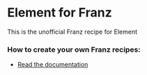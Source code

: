# Element for Franz
This is the unofficial Franz recipe for Element

### How to create your own Franz recipes:
* [Read the documentation](https://github.com/meetfranz/plugins)
